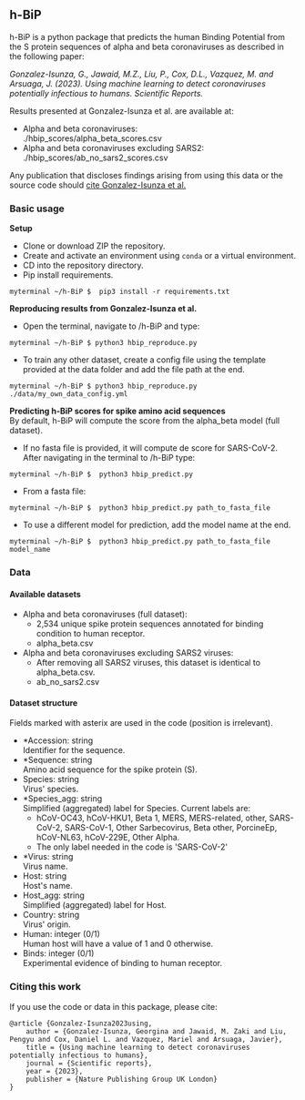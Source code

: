 

## h-BiP
h-BiP is a python package that predicts the human Binding Potential from the S protein sequences of  alpha and beta coronaviruses as described in the following paper:

*Gonzalez-Isunza, G., Jawaid, M.Z., Liu, P.,  Cox, D.L., Vazquez, M. and  Arsuaga, J. (2023). Using machine learning to detect coronaviruses potentially infectious to humans. Scientific Reports.*

Results presented at Gonzalez-Isunza et al. are available at: 
+ Alpha and beta coronaviruses:   
 ./hbip_scores/alpha_beta_scores.csv
+ Alpha and beta coronaviruses excluding SARS2:   
 ./hbip_scores/ab_no_sars2_scores.csv  
 
Any publication that discloses findings arising from using this data or the source code should [cite Gonzalez-Isunza et al.](https://github.com/Arsuaga-Vazquez-Lab/h-BiP/tree/gina/cite#citing-this-work)

### Basic usage
**Setup**
+ Clone or download ZIP the repository.
+ Create and activate an environment using `conda` or a virtual environment.
+ CD into the repository directory.
+ Pip install requirements.
```
myterminal ~/h-BiP $  pip3 install -r requirements.txt
```

**Reproducing results from Gonzalez-Isunza et al.**   
+ Open the terminal, navigate to /h-BiP and type:    
```
myterminal ~/h-BiP $ python3 hbip_reproduce.py
``` 
+ To train any other dataset, create a config file using the template provided at the data folder and add the file path at the end.    

```
myterminal ~/h-BiP $ python3 hbip_reproduce.py ./data/my_own_data_config.yml
```

**Predicting h-BiP scores for spike amino acid sequences**  
By default, h-BiP will compute the score from the alpha_beta model (full dataset).    
+ If no fasta file is provided, it will compute de score for SARS-CoV-2.
After navigating in the terminal to /h-BiP type:
```
myterminal ~/h-BiP $  python3 hbip_predict.py
```
+ From a fasta file:
```
myterminal ~/h-BiP $  python3 hbip_predict.py path_to_fasta_file
```
+ To use a different model for prediction, add the model name at the end. 
```
myterminal ~/h-BiP $  python3 hbip_predict.py path_to_fasta_file model_name
```

### Data

#### Available datasets
+ Alpha and beta coronaviruses (full dataset):
    + 2,534 unique spike protein sequences annotated for binding condition to human receptor.
    + alpha_beta.csv  
+ Alpha and beta coronaviruses excluding SARS2 viruses:
    + After removing all SARS2 viruses, this dataset is identical to alpha_beta.csv.
    + ab_no_sars2.csv   
 
#### Dataset structure
Fields marked with asterix are used in the code (position is irrelevant).
+ *Accession: string   
Identifier for the sequence.
+ *Sequence: string   
Amino acid sequence for the spike protein (S).
+ Species: string   
Virus' species.
+ *Species_agg: string   
Simplified (aggregated) label for Species. Current labels are:   
    + hCoV-OC43, hCoV-HKU1, Beta 1, MERS, MERS-related, other, SARS-CoV-2, SARS-CoV-1, Other Sarbecovirus, Beta other, PorcineEp, hCoV-NL63, hCoV-229E, Other Alpha.       
    + The only label needed in the code is 'SARS-CoV-2'   
+ *Virus: string   
Virus name.
+ Host: string   
Host's name.
+ Host_agg: string   
Simplified (aggregated) label for Host.
+ Country: string   
Virus' origin.
+ Human: integer (0/1)  
Human host will have a value of 1 and 0 otherwise.
+ Binds: integer (0/1)  
Experimental evidence of binding to human receptor.

### Citing this work
If you use the code or data in this package, please cite:
```
@article {Gonzalez-Isunza2023using,
	author = {Gonzalez-Isunza, Georgina and Jawaid, M. Zaki and Liu, Pengyu and Cox, Daniel L. and Vazquez, Mariel and Arsuaga, Javier},
	title = {Using machine learning to detect coronaviruses potentially infectious to humans},
	journal = {Scientific reports},
	year = {2023},
	publisher = {Nature Publishing Group UK London}
}
```


